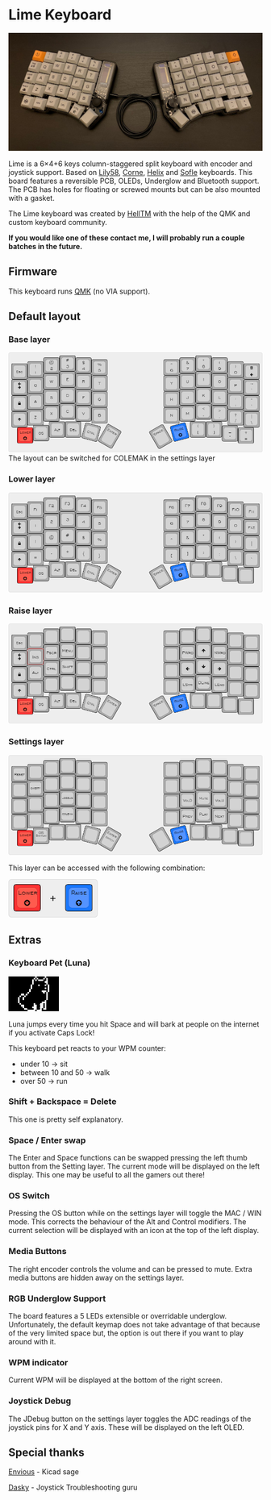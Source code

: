 # Lime Keyboard

![Lime Keyboard](media/lime_keyboard.jpeg)

Lime is a 6×4+6 keys column-staggered split keyboard with encoder and joystick support. Based on [Lily58](https://github.com/kata0510/Lily58), [Corne](https://github.com/foostan/crkbd), [Helix](https://github.com/MakotoKurauchi/helix) and [Sofle](https://github.com/josefadamcik/SofleKeyboard) keyboards. This board features a reversible PCB, OLEDs, Underglow and Bluetooth support. The PCB has holes for floating or screwed mounts but can be also mounted with a gasket.

The Lime keyboard was created by [HellTM](https://github.com/HellSingCoder) with the help of the QMK and custom keyboard community.

**If you would like one of these contact me, I will probably run a couple batches in the future.**

## Firmware 

This keyboard runs [QMK](https://qmk.fm/) (no VIA support).

## Default layout 

### Base layer
![Base layout for Lime Keyboard](media/base-layer.png)
The layout can be switched for COLEMAK in the settings layer

### Lower layer
![Lower layout for Lime Keyboard](media/lower-layer.png)

### Raise layer
![Raise layout for Lime Keyboard](media/raise-layer.png)

### Settings layer
![Adj layout for Lime Keyboard](media/adj-layer.png)

This layer can be accessed with the following combination:

![Adj layout combination for Lime Keyboard](media/buttons-layer.png)

## Extras

### Keyboard Pet (Luna)
![Adj layout for Lime Keyboard](media/luna.gif)

Luna jumps every time you hit Space and will bark at people on the internet if you activate Caps Lock!

This keyboard pet reacts to your WPM counter:
- under 10 -> sit
- between 10 and 50 -> walk
- over 50 -> run

### Shift + Backspace = Delete
This one is pretty self explanatory.

### Space / Enter swap
The Enter and Space functions can be swapped pressing the left thumb button from the Setting layer. The current mode will be displayed on the left display. This one may be useful to all the gamers out there!

### OS Switch
Pressing the OS button while on the settings layer will toggle the MAC / WIN mode. This corrects the behaviour of the Alt and Control modifiers. The current selection will be displayed with an icon at the top of the left display.

### Media Buttons
The right encoder controls the volume and can be pressed to mute. Extra media buttons are hidden away on the settings layer.

### RGB Underglow Support
The board features a 5 LEDs extensible or overridable underglow. Unfortunately, the default keymap does not take advantage of that because of the very limited space but, the option is out there if you want to play around with it.

### WPM indicator
Current WPM will be displayed at the bottom of the right screen.

### Joystick Debug
The JDebug button on the settings layer toggles the ADC readings of the joystick pins for X and Y axis. These will be displayed on the left OLED.

## Special thanks

[Envious](https://github.com/Envious-Data) - Kicad sage

[Dasky](https://github.com/daskygit) - Joystick Troubleshooting guru